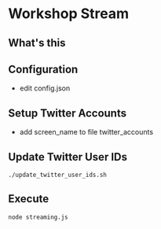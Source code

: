 # Workshop Stream

## What's this

## Configuration
- edit config.json

## Setup Twitter Accounts
- add screen_name to file twitter_accounts

## Update Twitter User IDs
	./update_twitter_user_ids.sh

## Execute
	node streaming.js
